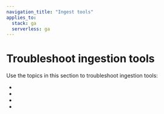 ```yaml
---
navigation_title: "Ingest tools"
applies_to:
  stack: ga
  serverless: ga
---
```


# Troubleshoot ingestion tools

Use the topics in this section to troubleshoot ingestion tools:

* [](/troubleshoot/ingest/logstash.md)
* [](/troubleshoot/ingest/fleet/fleet-elastic-agent.md)
* [](/troubleshoot/ingest/beats-loggingplugin/elastic-logging-plugin-for-docker.md)
* [](/troubleshoot/ingest/elastic-serverless-forwarder.md)